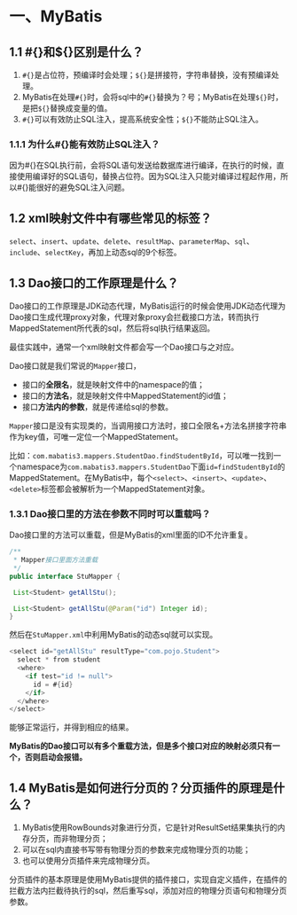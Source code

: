 # 一、MyBatis

## 1.1 #{}和${}区别是什么？

1. `#{}`是占位符，预编译时会处理；`${}`是拼接符，字符串替换，没有预编译处理。
2. MyBatis在处理`#{}`时，会将sql中的`#{}`替换为？号；MyBatis在处理`${}`时，是把`${}`替换成变量的值。
3. `#{}`可以有效防止SQL注入，提高系统安全性；`${}`不能防止SQL注入。

### 1.1.1 为什么#{}能有效防止SQL注入？

因为#{}在SQL执行前，会将SQL语句发送给数据库进行编译，在执行的时候，直接使用编译好的SQL语句，替换占位符。因为SQL注入只能对编译过程起作用，所以#{}能很好的避免SQL注入问题。

## 1.2 xml映射文件中有哪些常见的标签？

`select`、`insert`、`update`、`delete`、`resultMap`、`parameterMap`、`sql`、`include`、`selectKey`，再加上动态sql的9个标签。

## 1.3 Dao接口的工作原理是什么？

Dao接口的工作原理是JDK动态代理，MyBatis运行的时候会使用JDK动态代理为Dao接口生成代理proxy对象，代理对象proxy会拦截接口方法，转而执行MappedStatement所代表的sql，然后将sql执行结果返回。

最佳实践中，通常一个xml映射文件都会写一个Dao接口与之对应。

Dao接口就是我们常说的`Mapper`接口，

- 接口的**全限名**，就是映射文件中的namespace的值；
- 接口的**方法名**，就是映射文件中MappedStatement的id值；
- 接口**方法内的参数**，就是传递给sql的参数。

`Mapper`接口是没有实现类的，当调用接口方法时，接口全限名+方法名拼接字符串作为key值，可唯一定位一个MappedStatement。

比如：`com.mabatis3.mappers.StudentDao.findStudentById`，可以唯一找到一个namespace为`com.mabatis3.mappers.StudentDao`下面`id=findStudentById`的MappedStatement。在MyBatis中，每个`<select>`、`<insert>`、`<update>`、`<delete>`标签都会被解析为一个MappedStatement对象。

### 1.3.1 Dao接口里的方法在参数不同时可以重载吗？

Dao接口里的方法可以重载，但是MyBatis的xml里面的ID不允许重复。

```java
/**
 * Mapper接口里面方法重载
 */
public interface StuMapper {

 List<Student> getAllStu();

 List<Student> getAllStu(@Param("id") Integer id);
}
```

然后在`StuMapper.xml`中利用MyBatis的动态sql就可以实现。

```java
<select id="getAllStu" resultType="com.pojo.Student">
  select * from student
  <where>
    <if test="id != null">
      id = #{id}
    </if>
  </where>
</select>
```

能够正常运行，并得到相应的结果。

**MyBatis的Dao接口可以有多个重载方法，但是多个接口对应的映射必须只有一个，否则启动会报错。**

## 1.4 MyBatis是如何进行分页的？分页插件的原理是什么？

1. MyBatis使用RowBounds对象进行分页，它是针对ResultSet结果集执行的内存分页，而非物理分页；
2. 可以在sql内直接书写带有物理分页的参数来完成物理分页的功能；
3. 也可以使用分页插件来完成物理分页。

分页插件的基本原理是使用MyBatis提供的插件接口，实现自定义插件，在插件的拦截方法内拦截待执行的sql，然后重写sql，添加对应的物理分页语句和物理分页参数。

